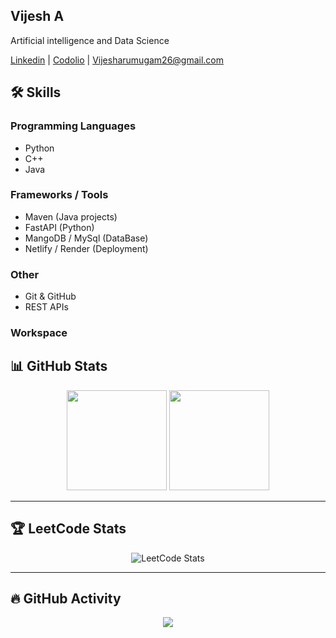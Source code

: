 ## Vijesh A

Artificial intelligence and Data Science

[Linkedin](https://www.linkedin.com/in/vijesh-arumugam/)  | [Codolio](https://codolio.com/profile/vijesh26) | Vijesharumugam26@gmail.com

## 🛠️ Skills

### Programming Languages
- Python
- C++
- Java

### Frameworks / Tools
- Maven (Java projects)
- FastAPI (Python)
- MangoDB / MySql (DataBase)
- Netlify / Render (Deployment)

### Other
- Git & GitHub
- REST APIs
### Workspace

## 📊 GitHub Stats
<p align="center">
  <img height="160" src="https://github-readme-stats.vercel.app/api?username=vijesharumugam&show_icons=true&theme=radical&count_private=true" />
  <img height="160" src="https://github-readme-stats.vercel.app/api/top-langs/?username=vijesharumugam&layout=compact&theme=radical" />
</p>

---

## 🏆 LeetCode Stats
<p align="center">
  <img src="https://leetcard.jacoblin.cool/vijesh_a?theme=dark&ext=heatmap" alt="LeetCode Stats" />
</p>

---

## 🔥 GitHub Activity
<p align="center">
  <img src="https://github-readme-activity-graph.vercel.app/graph?username=vijesharumugam&bg_color=0d1117&color=ff79c6&line=8be9fd&point=50fa7b&area=true&hide_border=false" />
</p>





